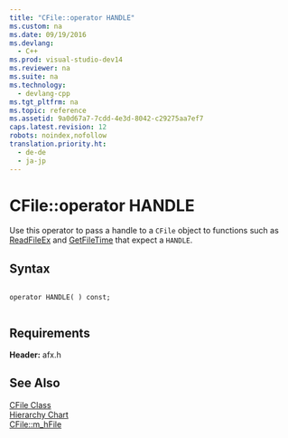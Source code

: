 ```yaml
---
title: "CFile::operator HANDLE"
ms.custom: na
ms.date: 09/19/2016
ms.devlang: 
  - C++
ms.prod: visual-studio-dev14
ms.reviewer: na
ms.suite: na
ms.technology: 
  - devlang-cpp
ms.tgt_pltfrm: na
ms.topic: reference
ms.assetid: 9a0d67a7-7cdd-4e3d-8042-c29275aa7ef7
caps.latest.revision: 12
robots: noindex,nofollow
translation.priority.ht: 
  - de-de
  - ja-jp
---
```

# CFile::operator HANDLE
Use this operator to pass a handle to a `CFile` object to functions such as [ReadFileEx](http://msdn.microsoft.com/library/windows/desktop/aa365468) and [GetFileTime](http://msdn.microsoft.com/library/windows/desktop/ms724320) that expect a `HANDLE`.  
  
## Syntax  
  
```  
  
operator HANDLE( ) const;  
  
```  
  
## Requirements  
 **Header:** afx.h  
  
## See Also  
 [CFile Class](../vs140/CFile-Class.md)   
 [Hierarchy Chart](../vs140/Hierarchy-Chart.md)   
 [CFile::m_hFile](../vs140/CFile--m_hFile.md)